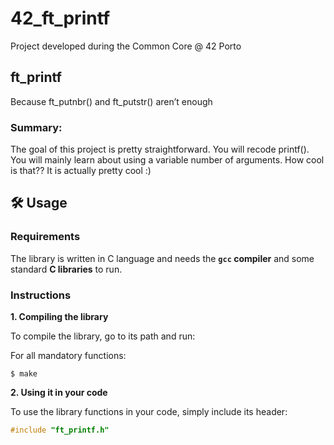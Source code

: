 # 42_ft_printf
Project developed during the Common Core @ 42 Porto

## ft_printf
Because ft_putnbr() and ft_putstr() aren’t enough

### Summary:
The goal of this project is pretty straightforward. You will recode printf().
You will mainly learn about using a variable number of arguments. How cool is that??
It is actually pretty cool :)
## 🛠️ Usage

### Requirements

The library is written in C language and needs the **`gcc` compiler** and some standard **C libraries** to run.

### Instructions

**1. Compiling the library**

To compile the library, go to its path and run:

For all mandatory functions:

```shell
$ make
```

**2. Using it in your code**

To use the library functions in your code, simply include its header:

```C
#include "ft_printf.h"
```
